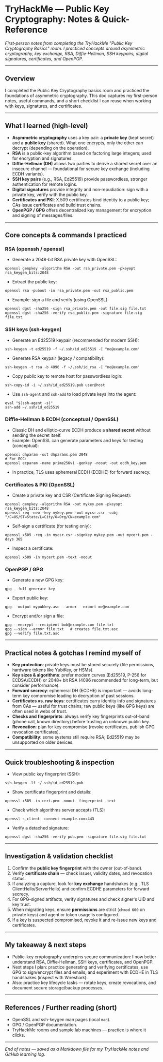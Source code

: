 # TryHackMe — Public Key Cryptography: Notes & Quick-Reference

*First-person notes from completing the TryHackMe "Public Key Cryptography Basics" room. I practiced concepts around asymmetric cryptography, key exchange, RSA, Diffie‑Hellman, SSH keypairs, digital signatures, certificates, and OpenPGP.*

---

## Overview
I completed the Public Key Cryptography basics room and practiced the foundations of asymmetric cryptography. This doc captures my first-person notes, useful commands, and a short checklist I can reuse when working with keys, signatures, and certificates.

---

## What I learned (high-level)
- **Asymmetric cryptography** uses a key pair: a **private key** (kept secret) and a **public key** (shared). What one encrypts, only the other can decrypt (depending on the operation).
- **RSA** is a public-key algorithm based on factoring large integers; used for encryption and signatures.
- **Diffie‑Hellman (DH)** allows two parties to derive a shared secret over an insecure channel — foundational for secure key exchange (including ECDH variants).
- **SSH key pairs** (e.g., RSA, Ed25519) provide passwordless, stronger authentication for remote logins.
- **Digital signatures** provide integrity and non‑repudiation: sign with a private key, verify with the public key.
- **Certificates and PKI**: X.509 certificates bind identity to a public key; CAs issue certificates and build trust chains.
- **OpenPGP / GPG** offers decentralized key management for encryption and signing of messages/files.

---

## Core concepts & commands I practiced

### RSA (openssh / openssl)
- Generate a 2048-bit RSA private key with OpenSSL:
```
openssl genpkey -algorithm RSA -out rsa_private.pem -pkeyopt rsa_keygen_bits:2048
```
- Extract the public key:
```
openssl rsa -pubout -in rsa_private.pem -out rsa_public.pem
```
- Example: sign a file and verify (using OpenSSL):
```
openssl dgst -sha256 -sign rsa_private.pem -out file.sig file.txt
openssl dgst -sha256 -verify rsa_public.pem -signature file.sig file.txt
```

### SSH keys (ssh-keygen)
- Generate an Ed25519 keypair (recommended for modern SSH):
```
ssh-keygen -t ed25519 -f ~/.ssh/id_ed25519 -C "me@example.com"
```
- Generate RSA keypair (legacy / compatibility):
```
ssh-keygen -t rsa -b 4096 -f ~/.ssh/id_rsa -C "me@example.com"
```
- Copy public key to remote host for passwordless login:
```
ssh-copy-id -i ~/.ssh/id_ed25519.pub user@host
```
- Use `ssh-agent` and `ssh-add` to load private keys into the agent:
```
eval "$(ssh-agent -s)"
ssh-add ~/.ssh/id_ed25519
```

### Diffie‑Hellman & ECDH (conceptual / OpenSSL)
- Classic DH and elliptic-curve ECDH produce a **shared secret** without sending the secret itself.
- Example: OpenSSL can generate parameters and keys for testing (conceptual):
```
openssl dhparam -out dhparams.pem 2048
# For ECC:
openssl ecparam -name prime256v1 -genkey -noout -out ecdh_key.pem
```
- In practice, TLS uses ephemeral ECDH (ECDHE) for forward secrecy.

### Certificates & PKI (OpenSSL)
- Create a private key and CSR (Certificate Signing Request):
```
openssl genpkey -algorithm RSA -out mykey.pem -pkeyopt rsa_keygen_bits:2048
openssl req -new -key mykey.pem -out mycsr.csr -subj "/C=US/ST=State/L=City/O=Org/CN=example.com"
```
- Self-sign a certificate (for testing only):
```
openssl x509 -req -in mycsr.csr -signkey mykey.pem -out mycert.pem -days 365
```
- Inspect a certificate:
```
openssl x509 -in mycert.pem -text -noout
```

### OpenPGP / GPG
- Generate a new GPG key:
```
gpg --full-generate-key
```
- Export public key:
```
gpg --output mypubkey.asc --armor --export me@example.com
```
- Encrypt and/or sign a file:
```
gpg --encrypt --recipient bob@example.com file.txt
gpg --sign --armor file.txt   # creates file.txt.asc
gpg --verify file.txt.asc
```

---

## Practical notes & gotchas I remind myself of
- **Key protection**: private keys must be stored securely (file permissions, hardware tokens like YubiKey, or HSMs).
- **Key sizes & algorithms**: prefer modern curves (Ed25519, P-256 for ECDSA/ECDH) or 2048+ bit RSA (4096 recommended for long-term, but consider performance).
- **Forward secrecy**: ephemeral DH (ECDHE) is important — avoids long-term key compromise leading to decryption of past sessions.
- **Certificates vs. raw keys**: certificates carry identity info and signatures from CAs — useful for trust chains; raw public keys (like GPG keys) are often used in webs of trust.
- **Checks and fingerprints**: always verify key fingerprints out-of-band (phone call, known directory) before trusting an unknown public key.
- **Revocation**: plan for key compromise (revoke certificates, publish GPG revocation certificates).
- **Compatibility**: some systems still require RSA; Ed25519 may be unsupported on older devices.

---

## Quick troubleshooting & inspection
- View public key fingerprint (SSH):
```
ssh-keygen -lf ~/.ssh/id_ed25519.pub
```
- Show certificate fingerprint and details:
```
openssl x509 -in cert.pem -noout -fingerprint -text
```
- Check which algorithms server accepts (TLS):
```
openssl s_client -connect example.com:443
```
- Verify a detached signature:
```
openssl dgst -sha256 -verify pub.pem -signature file.sig file.txt
```

---

## Investigation & validation checklist
1. Confirm the **public key fingerprint** with the owner (out-of-band).
2. Verify **certificate chain** — check issuer, validity dates, and revocation status.
3. If analyzing a capture, look for **key exchange** handshakes (e.g., TLS ClientHello/ServerHello) and confirm ECDHE parameters for forward secrecy.
4. For GPG-signed artifacts, verify signatures and check signer's UID and key trust.
5. When migrating keys, ensure **permissions** are strict (`chmod 600` on private keys) and agent or token usage is configured.
6. If a key is suspected compromised, revoke it and re-issue new keys and certificates.

---

## My takeaway & next steps
- Public-key cryptography underpins secure communication: I now better understand RSA, Diffie‑Hellman, SSH keys, certificates, and OpenPGP.
- Next steps I plan: practice generating and verifying certificates, use GPG to sign/encrypt files and emails, and experiment with ECDHE in TLS handshakes (inspect with Wireshark).
- Also: practice key lifecycle tasks — rotate keys, create revocations, and document secure storage/backup processes.

---

## References / Further reading (short)
- OpenSSL and ssh-keygen man pages (local `man`).
- GPG / OpenPGP documentation.
- TryHackMe rooms and sample lab machines — practice is where it clicks.

---

*End of notes — saved as a Markdown file for my TryHackMe notes and GitHub learning log.*